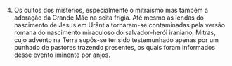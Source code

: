 ﻿4. Os cultos dos mistérios, especialmente o mitraísmo mas também a adoração da Grande Mãe na seita frígia. Até mesmo as lendas do nascimento de Jesus em Urântia tornaram-se contaminadas pela versão romana do nascimento miraculoso do salvador-herói iraniano, Mitras, cujo advento na Terra supôs-se ter sido testemunhado apenas por um punhado de pastores trazendo presentes, os quais foram informados desse evento iminente por anjos.